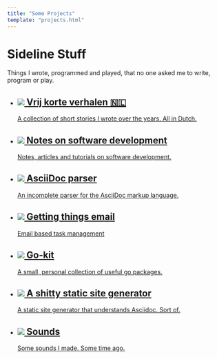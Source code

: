 ```yaml
---
title: "Some Projects"
template: "projects.html"
---
```

<h1>Sideline Stuff</h1>
<p>Things I wrote, programmed and played, that no one asked me to write, program or play.</p>
<p class="border"></p>
<ul class="projects">
<li>
<a href="/vkv/">
<h2><img src="/image/collision.svg"> Vrij korte verhalen &#127475;&#127473;</h2>
<p>A collection of short stories I wrote over the years. All in Dutch.</p>
</a>
</li>
<li>
<a href="/devnotes/">
<h2><img src="/image/clear.svg"> Notes on software development</h2>
<p>Notes, articles and tutorials on software development.</p>
</a>
</li>
<li>
<a href="/adoc/">
<h2><img src="/image/document.svg"> AsciiDoc parser</h2>
<p>An incomplete parser for the AsciiDoc markup language.</p>
</a>
</li>
<li>
<a href="/gte/">
<h2><img src="/image/envelope.svg"> Getting things email</h2>
<p>Email based task management</p>
</a>
</li>
<li>
<a href="/go-kit/">
<h2><img src="/image/place-of-interest.svg"> Go-kit</h2>
<p>A small, personal collection of useful go packages.</p>
</a>
</li>
<li>
<a href="/shitty-ssg/">
<h2><img src="/image/undo.svg"> A shitty static site generator</h2>
<p>A static site generator that understands Asciidoc. Sort of.</p>
</a>
</li>
<li>
<a href="/sounds/">
<h2><img src="/image/sound-on.svg"> Sounds</h2>
<p>Some sounds I made. Some time ago.</p>
</a>
</li>
</ul>

